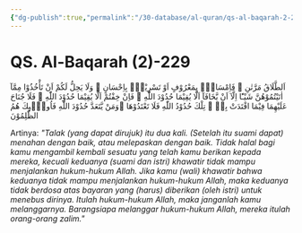 ```yaml
---
{"dg-publish":true,"permalink":"/30-database/al-quran/qs-al-baqarah-2-229/"}
---
```



# QS. Al-Baqarah (2)-229
اَلطَّلَاقُ مَرَّتٰنِ ۖ فَاِمْسَاكٌۢ بِمَعْرُوْفٍ اَوْ تَسْرِيْحٌۢ بِاِحْسَانٍ ۗ وَلَا يَحِلُّ لَكُمْ اَنْ تَأْخُذُوْا مِمَّآ اٰتَيْتُمُوْهُنَّ شَيْـًٔا اِلَّآ اَنْ يَّخَافَآ اَلَّا يُقِيْمَا حُدُوْدَ اللّٰهِ ۗ فَاِنْ خِفْتُمْ اَلَّا يُقِيْمَا حُدُوْدَ اللّٰهِ ۙ فَلَا جُنَاحَ عَلَيْهِمَا فِيْمَا افْتَدَتْ بِهٖ ۗ تِلْكَ حُدُوْدُ اللّٰهِ فَلَا تَعْتَدُوْهَا ۚوَمَنْ يَّتَعَدَّ حُدُوْدَ اللّٰهِ فَاُولٰۤىِٕكَ هُمُ الظّٰلِمُوْنَ

Artinya: *"Talak (yang dapat dirujuk) itu dua kali. (Setelah itu suami dapat) menahan dengan baik, atau melepaskan dengan baik. Tidak halal bagi kamu mengambil kembali sesuatu yang telah kamu berikan kepada mereka, kecuali keduanya (suami dan istri) khawatir tidak mampu menjalankan hukum-hukum Allah. Jika kamu (wali) khawatir bahwa keduanya tidak mampu menjalankan hukum-hukum Allah, maka keduanya tidak berdosa atas bayaran yang (harus) diberikan (oleh istri) untuk menebus dirinya. Itulah hukum-hukum Allah, maka janganlah kamu melanggarnya. Barangsiapa melanggar hukum-hukum Allah, mereka itulah orang-orang zalim."*
